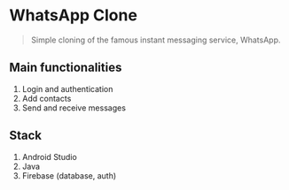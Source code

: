 # WhatsApp Clone

> Simple cloning of the famous instant messaging service, WhatsApp.

## Main functionalities

1. Login and authentication
2. Add contacts 
2. Send and receive messages

## Stack

1. Android Studio
2. Java
3. Firebase (database, auth)
